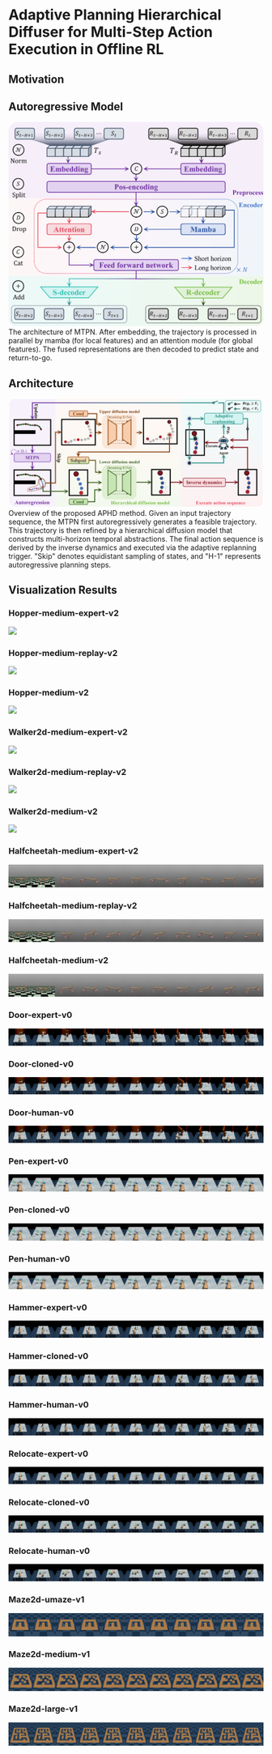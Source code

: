 # Adaptive Planning Hierarchical Diffuser for Multi-Step Action Execution in Offline RL

## Motivation

## Autoregressive Model
<div align="center">
  <img src="./figures/MTPN.png" width="600">
</div>
The architecture of MTPN. After embedding, the trajectory is processed in parallel by mamba (for local features) and an attention module (for global features). The fused representations are then decoded to predict state and return-to-go.

## Architecture
<div align="center">
  <img src="./figures/APHD.png">
</div>
Overview of the proposed APHD method. Given an input trajectory sequence, the MTPN first autoregressively generates a feasible trajectory. This trajectory is then refined by a hierarchical diffusion model that constructs multi-horizon temporal abstractions. The final action sequence is derived by the inverse dynamics and executed via the adaptive replanning trigger. "Skip" denotes equidistant sampling of states, and "H-1" represents autoregressive planning steps.

## Visualization Results
### Hopper-medium-expert-v2
<img src="./figures/hopper-medium-expert-v2.png"> 

### Hopper-medium-replay-v2
<img src="./figures/hopper-medium-replay-v2.png">

### Hopper-medium-v2
<img src="./figures/hopper-medium-v2.png">

### Walker2d-medium-expert-v2
<img src="./figures/walker2d-medium-expert-v2.png"> 

### Walker2d-medium-replay-v2
<img src="./figures/walker2d-medium-replay-v2.png">

### Walker2d-medium-v2
<img src="./figures/walker2d-medium-v2.png">

### Halfcheetah-medium-expert-v2
<img src="./figures/halfcheetah-medium-expert-v2.png"> 

### Halfcheetah-medium-replay-v2
<img src="./figures/halfcheetah-medium-replay-v2.png">

### Halfcheetah-medium-v2
<img src="./figures/halfcheetah-medium-v2.png">

### Door-expert-v0
<img src="./figures/door-expert-v0.png"> 

### Door-cloned-v0
<img src="./figures/door-cloned-v0.png">

### Door-human-v0
<img src="./figures/door-human-v0.png">

### Pen-expert-v0
<img src="./figures/pen-expert-v1.png"> 

### Pen-cloned-v0
<img src="./figures/pen-cloned-v1.png">

### Pen-human-v0
<img src="./figures/pen-human-v1.png">

### Hammer-expert-v0
<img src="./figures/hammer-expert-v0.png"> 

### Hammer-cloned-v0
<img src="./figures/hammer-cloned-v0.png">

### Hammer-human-v0
<img src="./figures/hammer-human-v0.png">

### Relocate-expert-v0
<img src="./figures/relocate-expert-v0.png"> 

### Relocate-cloned-v0
<img src="./figures/relocate-cloned-v0.png">

### Relocate-human-v0
<img src="./figures/relocate-human-v0.png">

### Maze2d-umaze-v1
<img src="./figures/maze2d-umaze-v1.png"> 

### Maze2d-medium-v1
<img src="./figures/maze2d-medium-v1.png">

### Maze2d-large-v1
<img src="./figures/maze2d-large-v1.png">
